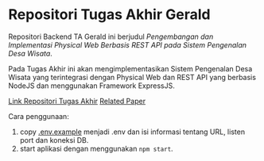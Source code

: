 # Repositori Tugas Akhir Gerald

Repositori Backend TA Gerald ini berjudul _Pengembangan dan Implementasi Physical Web Berbasis REST API pada Sistem Pengenalan Desa Wisata_.

Pada Tugas Akhir ini akan mengimplementasikan Sistem Pengenalan Desa Wisata yang terintegrasi dengan Physical Web dan REST API yang berbasis NodeJS dan menggunakan Framework ExpressJS.

[Link Repositori Tugas Akhir](https://repository.dinamika.ac.id/id/eprint/6214/)
[Related Paper](https://ejournal.unisbablitar.ac.id/index.php/antivirus/article/view/1611)

Cara penggunaan:

1. copy [.env.example](./.env.example) menjadi .env dan isi informasi tentang URL, listen port dan koneksi DB.
2. start aplikasi dengan menggunakan `npm start`.
